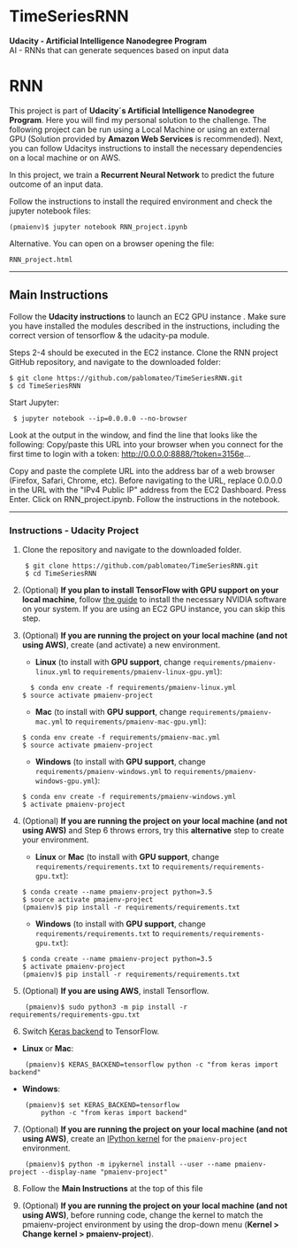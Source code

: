# TimeSeriesRNN
**Udacity - Artificial Intelligence Nanodegree Program**   
AI -  RNNs that can generate sequences based on input data

# RNN

This project is part of **Udacity´s Artificial Intelligence Nanodegree Program**. Here you will find my personal solution to the challenge. The following project can be run using a Local Machine or using an external GPU (Solution provided by **Amazon Web Services** is recommended). Next, you can follow Udacitys instructions to install the necessary dependencies on a local machine or on AWS.

In this project, we train a **Recurrent Neural Network** to predict the future outcome of an input data.

Follow the instructions to install the required environment and check the jupyter notebook files:

    (pmaienv)$ jupyter notebook RNN_project.ipynb
    
Alternative. You can open on a browser opening the file:
    
    RNN_project.html

--------------------------------------------------------------------------------------------------------

## Main Instructions
Follow the **Udacity instructions** to launch an EC2 GPU instance . Make sure you have installed the modules described in the instructions, including the correct version of tensorflow & the udacity-pa module.

Steps 2-4 should be executed in the EC2 instance.
Clone the RNN project GitHub repository, and navigate to the downloaded folder:

    $ git clone https://github.com/pablomateo/TimeSeriesRNN.git
    $ cd TimeSeriesRNN
    
Start Jupyter: 
     
     $ jupyter notebook --ip=0.0.0.0 --no-browser

Look at the output in the window, and find the line that looks like the following:
Copy/paste this URL into your browser when you connect for the first time to login with a token: 
http://0.0.0.0:8888/?token=3156e...

Copy and paste the complete URL into the address bar of a web browser (Firefox, Safari, Chrome, etc). Before navigating to the URL, replace 0.0.0.0 in the URL with the "IPv4 Public IP" address from the EC2 Dashboard. Press Enter.
Click on RNN_project.ipynb. Follow the instructions in the notebook.

--------------------------------------------------------------------------------------------------------

### Instructions - Udacity Project

1. Clone the repository and navigate to the downloaded folder.
	
```	
    $ git clone https://github.com/pablomateo/TimeSeriesRNN.git
    $ cd TimeSeriesRNN
```

2. (Optional) __If you plan to install TensorFlow with GPU support on your local machine__, follow [the guide](https://www.tensorflow.org/install/) to install the necessary NVIDIA software on your system.  If you are using an EC2 GPU instance, you can skip this step.

3. (Optional) **If you are running the project on your local machine (and not using AWS)**, create (and activate) a new environment.

	- __Linux__ (to install with __GPU support__, change `requirements/pmaienv-linux.yml` to `requirements/pmaienv-linux-gpu.yml`): 
	```
	  $ conda env create -f requirements/pmaienv-linux.yml
    $ source activate pmaienv-project
	```  
	- __Mac__ (to install with __GPU support__, change `requirements/pmaienv-mac.yml` to `requirements/pmaienv-mac-gpu.yml`): 
	```
    $ conda env create -f requirements/pmaienv-mac.yml
    $ source activate pmaienv-project
	```  
	- __Windows__ (to install with __GPU support__, change `requirements/pmaienv-windows.yml` to `requirements/pmaienv-windows-gpu.yml`):  
	```
    $ conda env create -f requirements/pmaienv-windows.yml
    $ activate pmaienv-project
	```
	
4. (Optional) **If you are running the project on your local machine (and not using AWS)** and Step 6 throws errors, try this __alternative__ step to create your environment.

	- __Linux__ or __Mac__ (to install with __GPU support__, change `requirements/requirements.txt` to `requirements/requirements-gpu.txt`): 
	```
    $ conda create --name pmaienv-project python=3.5
    $ source activate pmaienv-project
    (pmaienv)$ pip install -r requirements/requirements.txt
	```  
	- __Windows__ (to install with __GPU support__, change `requirements/requirements.txt` to `requirements/requirements-gpu.txt`):  
	```
    $ conda create --name pmaienv-project python=3.5
    $ activate pmaienv-project
    (pmaienv)$ pip install -r requirements/requirements.txt
	```
	
5. (Optional) **If you are using AWS**, install Tensorflow.
```
    (pmaienv)$ sudo python3 -m pip install -r requirements/requirements-gpu.txt
```
	
6. Switch [Keras backend](https://keras.io/backend/) to TensorFlow.

- __Linux__ or __Mac__: 
```
    (pmaienv)$ KERAS_BACKEND=tensorflow python -c "from keras import backend"
```

- __Windows__: 
```
    (pmaienv)$ set KERAS_BACKEND=tensorflow
    	python -c "from keras import backend"
```

7. (Optional) **If you are running the project on your local machine (and not using AWS)**, create an [IPython kernel](http://ipython.readthedocs.io/en/stable/install/kernel_install.html) for the `pmaienv-project` environment. 
```
    (pmaienv)$ python -m ipykernel install --user --name pmaienv-project --display-name "pmaienv-project"
```

8. Follow the **Main Instructions** at the top of this file

9. (Optional) **If you are running the project on your local machine (and not using AWS)**, before running code, change the kernel to match the pmaienv-project environment by using the drop-down menu (**Kernel > Change kernel > pmaienv-project**). 
